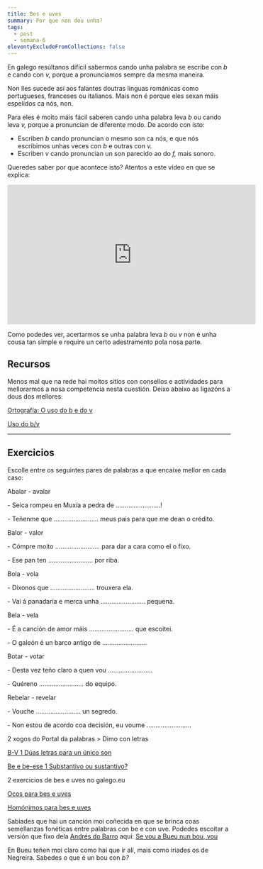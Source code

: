 ```yaml
---
title: Bes e uves
summary: Por que non dou unha?
tags:
  - post
  - semana-6
eleventyExcludeFromCollections: false
---
```

En galego resúltanos difícil sabermos cando unha palabra se escribe con *b* e cando con *v,* porque a pronunciamos sempre da mesma maneira. 

Non lles sucede así aos falantes doutras linguas románicas como portugueses, franceses ou italianos. Mais non é porque eles sexan máis espelidos ca nós, non.

Para eles é moito máis fácil saberen cando unha palabra leva *b* ou cando leva *v,* porque a pronuncian de diferente modo. De acordo con isto:

* Escriben *b* cando pronuncian o mesmo son ca nós, e que nós escribimos unhas veces con *b* e outras con *v.*
* Escriben *v* cando pronuncian un son parecido ao do *f,* mais sonoro. 

Queredes saber por que acontece isto? Atentos a este vídeo en que se explica:

<iframe width="560" height="315" src="https://www.youtube.com/embed/8O_K3bGuLsI" frameborder="0" allow="accelerometer; autoplay; encrypted-media; gyroscope; picture-in-picture" allowfullscreen></iframe>

Como podedes ver, acertarmos se unha palabra leva *b* ou *v* non é unha cousa tan simple e require un certo adestramento pola nosa parte. 

## Recursos

Menos mal que na rede hai moitos sitios con consellos e actividades para mellorarmos a nosa competencia nesta cuestión. Deixo abaixo as ligazóns a dous dos mellores:

[Ortografía: O uso do b e do v](http://cotovia.org/proxecto/ort/ort_ud3_01.html?orix=ort&tema=ort_ud3_01.html)

[Uso do b/v](https://www.edu.xunta.gal/espazoAbalar/sites/espazoAbalar/files/datos/1326967726/contido/ortografia/ortografia/o_uso_do_bv.html)

- - -

## Exercicios

Escolle entre os seguintes pares de palabras a que encaixe mellor en cada caso:

Abalar - avalar

\- Seica rompeu en Muxía a pedra de .........................!

\- Teñenme que ......................... meus pais para que me dean o crédito.

Balor - valor

\- Cómpre moito ......................... para dar a cara como el o fixo.

\- Ese pan ten ......................... por riba.

Bola - vola

\- Díxonos que ......................... trouxera ela.

\- Vai á panadaría e merca unha  ......................... pequena.

Bela - vela

\- É a canción de amor máis ......................... que escoitei.

\- O galeón é un barco antigo de .........................

Botar - votar

\- Desta vez teño claro a quen vou  .........................

\- Quéreno ......................... do equipo.

Rebelar - revelar

\- Vouche ......................... un segredo.

\- Non estou de acordo coa decisión, eu voume .........................



2 xogos do Portal da palabras > Dimo con letras

[B-V 1 Dúas letras para un único son](https://portaldaspalabras.gal/xogo/b-v-1/)

[Be e be-ese 1 Substantivo ou sustantivo?](https://portaldaspalabras.gal/xogo/b-bs-1/)

[](https://portaldaspalabras.gal/xogo/b-bs-1/)[](https://portaldaspalabras.gal/xogo/b-v-1/)2 exercicios de bes e uves no galego.eu

[Ocos para bes e uves](https://www.ogalego.eu/exercicios_de_lingua/exercicios/ortografia.htm#6)

[Homónimos para bes e uves](https://www.ogalego.eu/exercicios_de_lingua/exercicios/ortografia.htm#7)

Sabiades que hai un canción moi coñecida en que se brinca coas semellanzas fonéticas entre palabras con be e con uve. Podedes escoitar a versión que fixo dela [Andrés do Barro](https://gl.wikipedia.org/wiki/Andr%C3%A9s_do_Barro) aquí: [Se vou a Bueu nun bou, vou](https://www.youtube.com/watch?v=gWRaXBDTDMk)

En Bueu teñen moi claro como hai que ir alí, mais como iriades os de Negreira. Sabedes o que é un bou con *b?*